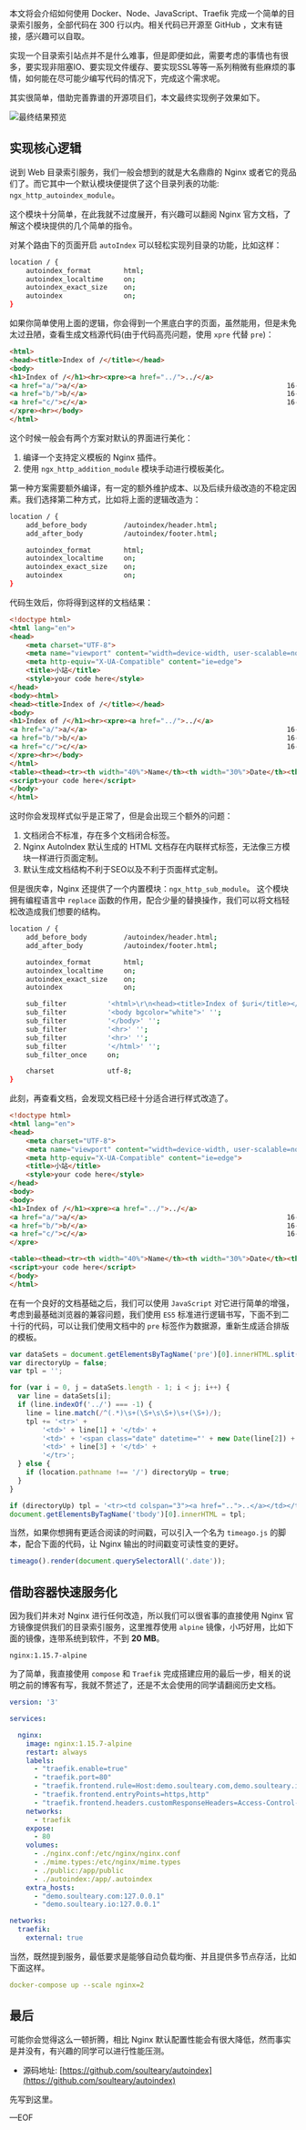 
本文将会介绍如何使用 Docker、Node、JavaScript、Traefik 完成一个简单的目录索引服务，全部代码在 300 行以内。相关代码已开源至 GitHub ，文末有链接，感兴趣可以自取。

实现一个目录索引站点并不是什么难事，但是即便如此，需要考虑的事情也有很多，要实现非阻塞IO、要实现文件缓存、要实现SSL等等一系列稍微有些麻烦的事情，如何能在尽可能少编写代码的情况下，完成这个需求呢。

其实很简单，借助完善靠谱的开源项目们，本文最终实现例子效果如下。

![最终结果预览](https://attachment.soulteary.com/2018/12/16/preview.png)

## 实现核心逻辑

说到 Web 目录索引服务，我们一般会想到的就是大名鼎鼎的 Nginx 或者它的竞品们了。而它其中一个默认模块便提供了这个目录列表的功能: `ngx_http_autoindex_module`。

这个模块十分简单，在此我就不过度展开，有兴趣可以翻阅 Nginx 官方文档，了解这个模块提供的几个简单的指令。

对某个路由下的页面开启 `autoIndex` 可以轻松实现列目录的功能，比如这样：

```bash
location / {
    autoindex_format        html;
    autoindex_localtime     on;
    autoindex_exact_size    on;
    autoindex               on;
}
```

如果你简单使用上面的逻辑，你会得到一个黑底白字的页面，虽然能用，但是未免太过丑陋，查看生成文档源代码(由于代码高亮问题，使用 `xpre` 代替 `pre`)：

```html
<html>
<head><title>Index of /</title></head>
<body>
<h1>Index of /</h1><hr><xpre><a href="../">../</a>
<a href="a/">a/</a>                                                 16-Dec-2018 13:39                   -
<a href="b/">b/</a>                                                 16-Dec-2018 13:39                   -
<a href="c/">c/</a>                                                 16-Dec-2018 13:39                   -
</xpre><hr></body>
</html>
```

这个时候一般会有两个方案对默认的界面进行美化：

1. 编译一个支持定义模板的 Nginx 插件。
2. 使用 `ngx_http_addition_module` 模块手动进行模板美化。

第一种方案需要额外编译，有一定的额外维护成本、以及后续升级改造的不稳定因素。我们选择第二种方式，比如将上面的逻辑改造为：

```bash
location / {
    add_before_body         /autoindex/header.html;
    add_after_body          /autoindex/footer.html;

    autoindex_format        html;
    autoindex_localtime     on;
    autoindex_exact_size    on;
    autoindex               on;
}
```

代码生效后，你将得到这样的文档结果： 

```html
<!doctype html>
<html lang="en">
<head>
    <meta charset="UTF-8">
    <meta name="viewport" content="width=device-width, user-scalable=no, initial-scale=1.0, maximum-scale=1.0, minimum-scale=1.0">
    <meta http-equiv="X-UA-Compatible" content="ie=edge">
    <title>小站</title>
    <style>your code here</style>
</head>
<body><html>
<head><title>Index of /</title></head>
<body>
<h1>Index of /</h1><hr><xpre><a href="../">../</a>
<a href="a/">a/</a>                                                 16-Dec-2018 13:39                   -
<a href="b/">b/</a>                                                 16-Dec-2018 13:39                   -
<a href="c/">c/</a>                                                 16-Dec-2018 13:39                   -
</xpre><hr></body>
</html>
<table><thead><tr><th width="40%">Name</th><th width="30%">Date</th><th width="10%">Size</th></tr></thead><tbody></tbody><tfoot><tr><th colspan="3"><a href="https://soulteary.com" target="_blank">Proudly Powered By Nginx, Design By @soulteary</a></th></tr></tfoot></table>
<script>your code here</script>
</body>
</html>
```

这时你会发现样式似乎是正常了，但是会出现三个额外的问题：

1. 文档闭合不标准，存在多个文档闭合标签。
2. Nginx AutoIndex 默认生成的 HTML 文档存在内联样式标签，无法像三方模块一样进行页面定制。
3. 默认生成文档结构不利于SEO以及不利于页面样式定制。

但是很庆幸，Nginx 还提供了一个内置模块：`ngx_http_sub_module`。
这个模块拥有编程语言中 `replace` 函数的作用，配合少量的替换操作，我们可以将文档轻松改造成我们想要的结构。

```bash
location / {
    add_before_body         /autoindex/header.html;
    add_after_body          /autoindex/footer.html;

    autoindex_format        html;
    autoindex_localtime     on;
    autoindex_exact_size    on;
    autoindex               on;

    sub_filter          '<html>\r\n<head><title>Index of $uri</title></head>' '';
    sub_filter          '<body bgcolor="white">' '';
    sub_filter          '</body>' '';
    sub_filter          '<hr>' '';
    sub_filter          '<hr>' '';
    sub_filter          '</html>' '';
    sub_filter_once     on;

    charset             utf-8;
}
```

此刻，再查看文档，会发现文档已经十分适合进行样式改造了。

```html
<!doctype html>
<html lang="en">
<head>
    <meta charset="UTF-8">
    <meta name="viewport" content="width=device-width, user-scalable=no, initial-scale=1.0, maximum-scale=1.0, minimum-scale=1.0">
    <meta http-equiv="X-UA-Compatible" content="ie=edge">
    <title>小站</title>
    <style>your code here</style>
</head>
<body>
<body>
<h1>Index of /</h1><xpre><a href="../">../</a>
<a href="a/">a/</a>                                                 16-Dec-2018 13:39                   -
<a href="b/">b/</a>                                                 16-Dec-2018 13:39                   -
<a href="c/">c/</a>                                                 16-Dec-2018 13:39                   -
</xpre>

<table><thead><tr><th width="40%">Name</th><th width="30%">Date</th><th width="10%">Size</th></tr></thead><tbody></tbody><tfoot><tr><th colspan="3"><a href="https://soulteary.com" target="_blank">Proudly Powered By Nginx, Design By @soulteary</a></th></tr></tfoot></table>
<script>your code here</script>
</body>
</html>
```

在有一个良好的文档基础之后，我们可以使用 `JavaScript` 对它进行简单的增强，考虑到最基础浏览器的兼容问题，我们使用 `ES5` 标准进行逻辑书写，下面不到二十行的代码，可以让我们使用文档中的 `pre` 标签作为数据源，重新生成适合排版的模板。

```js
var dataSets = document.getElementsByTagName('pre')[0].innerHTML.split('\n');
var directoryUp = false;
var tpl = '';

for (var i = 0, j = dataSets.length - 1; i < j; i++) {
  var line = dataSets[i];
  if (line.indexOf('../') === -1) {
    line = line.match(/^(.*)\s+(\S+\s\S+)\s+(\S+)/);
    tpl += '<tr>' +
        '<td>' + line[1] + '</td>' +
        '<td>' + '<span class="date" datetime="' + new Date(line[2]) + '">' + line[2] + '</span>' + '</td>' +
        '<td>' + line[3] + '</td>' +
        '</tr>';
  } else {
    if (location.pathname !== '/') directoryUp = true;
  }
}

if (directoryUp) tpl = '<tr><td colspan="3"><a href="..">..</a></td></tr>' + tpl;
document.getElementsByTagName('tbody')[0].innerHTML = tpl;
```

当然，如果你想拥有更适合阅读的时间戳，可以引入一个名为 `timeago.js` 的脚本，配合下面的代码，让 Nginx 输出的时间戳变可读性变的更好。

```js
timeago().render(document.querySelectorAll('.date'));
```

## 借助容器快速服务化

因为我们并未对 Nginx 进行任何改造，所以我们可以很省事的直接使用 Nginx 官方镜像提供我们的目录索引服务，这里推荐使用 `alpine` 镜像，小巧好用，比如下面的镜像，连带系统到软件，不到 **20 MB**。

```plain
nginx:1.15.7-alpine
```

为了简单，我直接使用 `compose` 和 `Traefik` 完成搭建应用的最后一步，相关的说明之前的博客有写，我就不赘述了，还是不太会使用的同学请翻阅历史文档。

```yaml
version: '3'

services:

  nginx:
    image: nginx:1.15.7-alpine
    restart: always
    labels:
      - "traefik.enable=true"
      - "traefik.port=80"
      - "traefik.frontend.rule=Host:demo.soulteary.com,demo.soulteary.io"
      - "traefik.frontend.entryPoints=https,http"
      - "traefik.frontend.headers.customResponseHeaders=Access-Control-Allow-Origin:*"
    networks:
      - traefik
    expose:
      - 80
    volumes:
      - ./nginx.conf:/etc/nginx/nginx.conf
      - ./mime.types:/etc/nginx/mime.types
      - ./public:/app/public
      - ./autoindex:/app/.autoindex
    extra_hosts:
      - "demo.soulteary.com:127.0.0.1"
      - "demo.soulteary.io:127.0.0.1"

networks:
  traefik:
    external: true
```

当然，既然提到服务，最低要求是能够自动负载均衡、并且提供多节点存活，比如下面这样。

```yaml
docker-compose up --scale nginx=2
```

## 最后

可能你会觉得这么一顿折腾，相比 Nginx 默认配置性能会有很大降低，然而事实是并没有，有兴趣的同学可以进行性能压测。

- 源码地址:  [https://github.com/soulteary/autoindex](https://github.com/soulteary/autoindex)

先写到这里。

—EOF
